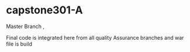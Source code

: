 # capstone301-A

Master Branch ,

Final code is integrated here from all quality Assurance branches and war file is build 
